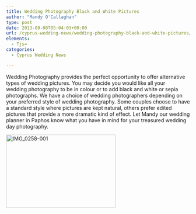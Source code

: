 ```yaml
---
title: Wedding Photography Black and White Pictures
author: "Mandy O'Callaghan"
type: post
date: 2013-09-08T05:04:03+00:00
url: /cyprus-wedding-news/wedding-photography-black-and-white-pictures/
elements:
  - Tjs=
categories:
  - Cyprus Wedding News

---
```

Wedding Photography provides the perfect opportunity to offer alternative types of wedding pictures. You may decide you would like all your wedding photography to be in colour or to add black and white or sepia photographs. We have a choice of wedding photographers depending on your preferred style of wedding photography. Some couples choose to have a standard style where pictures are kept natural, others prefer edited pictures that provide a more dramatic kind of effect. Let Mandy our wedding planner in Paphos know what you have in mind for your treasured wedding day photography.

[<img class="alignleft size-medium wp-image-968" alt="IMG_0258-001" src="http://www.amazingcyprusweddings.com/wp-content/uploads/2013/09/IMG_0258-001-300x200.jpg" width="300" height="200" srcset="https://www.amazingcyprusweddings.com/wp-content/uploads/2013/09/IMG_0258-001-300x200.jpg 300w, https://www.amazingcyprusweddings.com/wp-content/uploads/2013/09/IMG_0258-001-435x290.jpg 435w, https://www.amazingcyprusweddings.com/wp-content/uploads/2013/09/IMG_0258-001-220x147.jpg 220w, https://www.amazingcyprusweddings.com/wp-content/uploads/2013/09/IMG_0258-001.jpg 480w" sizes="(max-width: 300px) 100vw, 300px" />][1]

&nbsp;

&nbsp;

&nbsp;

&nbsp;

&nbsp;

&nbsp;

 [1]: http://www.amazingcyprusweddings.com/wp-content/uploads/2013/09/IMG_0258-001.jpg